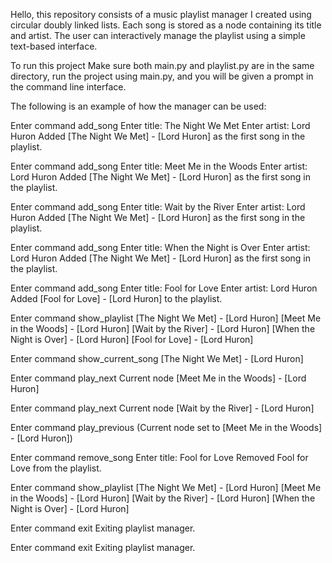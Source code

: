 Hello, this repository consists of a music playlist manager I created using circular doubly linked lists. Each song is stored as a node containing its title and artist. 
The user can interactively manage the playlist using a simple text-based interface.

To run this project Make sure both main.py and playlist.py are in the same directory, run the project using main.py, and you will be given a prompt in the
command line interface.

The following is an example of how the manager can be used:

Enter command add_song
Enter title: The Night We Met
Enter artist: Lord Huron
Added [The Night We Met] - [Lord Huron] as the first song in the playlist.

Enter command add_song
Enter title: Meet Me in the Woods
Enter artist: Lord Huron
Added [The Night We Met] - [Lord Huron] as the first song in the playlist.

Enter command add_song
Enter title: Wait by the River
Enter artist: Lord Huron
Added [The Night We Met] - [Lord Huron] as the first song in the playlist.

Enter command add_song
Enter title: When the Night is Over
Enter artist: Lord Huron
Added [The Night We Met] - [Lord Huron] as the first song in the playlist.

Enter command add_song
Enter title: Fool for Love
Enter artist: Lord Huron
Added [Fool for Love] - [Lord Huron] to the playlist.

Enter command show_playlist
[The Night We Met] - [Lord Huron]
[Meet Me in the Woods] - [Lord Huron]
[Wait by the River] - [Lord Huron]
[When the Night is Over] - [Lord Huron]
[Fool for Love] - [Lord Huron]

Enter command show_current_song
[The Night We Met] - [Lord Huron]

Enter command play_next
Current node [Meet Me in the Woods] - [Lord Huron]

Enter command play_next
Current node [Wait by the River] - [Lord Huron]

Enter command play_previous
(Current node set to [Meet Me in the Woods] - [Lord Huron])

Enter command remove_song
Enter title: Fool for Love
Removed Fool for Love from the playlist.

Enter command show_playlist
[The Night We Met] - [Lord Huron]
[Meet Me in the Woods] - [Lord Huron]
[Wait by the River] - [Lord Huron]
[When the Night is Over] - [Lord Huron]

Enter command exit
Exiting playlist manager.


Enter command exit
Exiting playlist manager.
